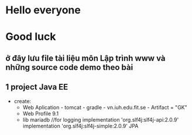 # Hello everyone
# Good luck
## ở đây lưu file tài liệu môn Lập trình www và những source code demo theo bài



## 1 project Java EE

* create: 
    - Web Aplication - tomcat - gradle - vn.iuh.edu.fit.se - Artifact = "GK"
    - Web Profile 9.1
    - lib 
        mariadb
        //for logging
            implementation 'org.slf4j:slf4j-api:2.0.9'
            implementation 'org.slf4j:slf4j-simple:2.0.9'
        JPA